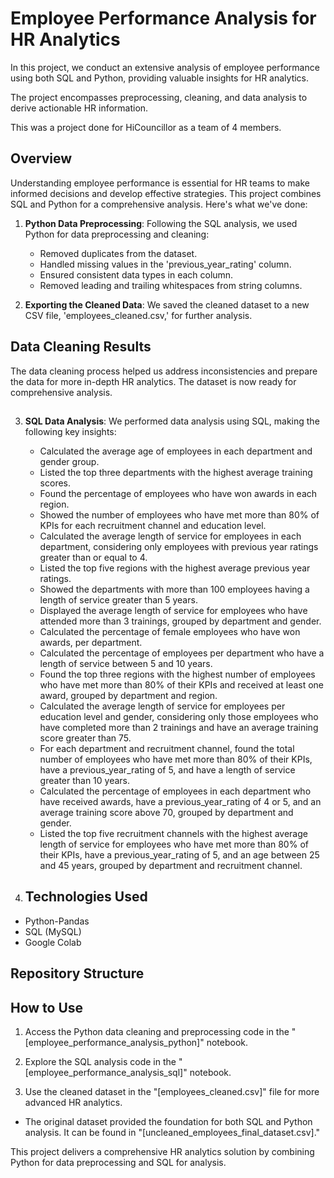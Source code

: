 # Employee Performance Analysis for HR Analytics

In this project, we conduct an extensive analysis of employee performance using both SQL and Python, providing valuable insights for HR analytics. 

The project encompasses preprocessing, cleaning, and data analysis to derive actionable HR information. 

This was a project done for HiCouncillor as a team of 4 members.

## Overview

Understanding employee performance is essential for HR teams to make informed decisions and develop effective strategies. This project combines SQL and Python for a comprehensive analysis. Here's what we've done:


1. **Python Data Preprocessing**: Following the SQL analysis, we used Python for data preprocessing and cleaning:

   - Removed duplicates from the dataset.
   - Handled missing values in the 'previous_year_rating' column.
   - Ensured consistent data types in each column.
   - Removed leading and trailing whitespaces from string columns.

2. **Exporting the Cleaned Data**: We saved the cleaned dataset to a new CSV file, 'employees_cleaned.csv,' for further analysis.

## Data Cleaning Results

The data cleaning process helped us address inconsistencies and prepare the data for more in-depth HR analytics. The dataset is now ready for comprehensive analysis.

##
3. **SQL Data Analysis**: We performed data analysis using SQL, making the following key insights:

   - Calculated the average age of employees in each department and gender group.
   - Listed the top three departments with the highest average training scores.
   - Found the percentage of employees who have won awards in each region.
   - Showed the number of employees who have met more than 80% of KPIs for each recruitment channel and education level.
   - Calculated the average length of service for employees in each department, considering only employees with previous year ratings greater than or equal to 4.
   - Listed the top five regions with the highest average previous year ratings.
   - Showed the departments with more than 100 employees having a length of service greater than 5 years.
   - Displayed the average length of service for employees who have attended more than 3 trainings, grouped by department and gender.
   - Calculated the percentage of female employees who have won awards, per department.
   - Calculated the percentage of employees per department who have a length of service between 5 and 10 years.
   - Found the top three regions with the highest number of employees who have met more than 80% of their KPIs and received at least one award, grouped by department and region.
   - Calculated the average length of service for employees per education level and gender, considering only those employees who have completed more than 2 trainings and have an average training score greater than 75.
   - For each department and recruitment channel, found the total number of employees who have met more than 80% of their KPIs, have a previous_year_rating of 5, and have a length of service greater than 10 years.
   - Calculated the percentage of employees in each department who have received awards, have a previous_year_rating of 4 or 5, and an average training score above 70, grouped by department and gender.
   - Listed the top five recruitment channels with the highest average length of service for employees who have met more than 80% of their KPIs, have a previous_year_rating of 5, and an age between 25 and 45 years, grouped by department and recruitment channel.
  
4. ## Technologies Used

- Python-Pandas
- SQL (MySQL)
- Google Colab

## Repository Structure


## How to Use

1. Access the Python data cleaning and preprocessing code in the "[employee_performance_analysis_python]" notebook.

2. Explore the SQL analysis code in the "[employee_performance_analysis_sql]" notebook.

3. Use the cleaned dataset in the "[employees_cleaned.csv]" file for more advanced HR analytics.

- The original dataset provided the foundation for both SQL and Python analysis. It can be found in "[uncleaned_employees_final_dataset.csv]."

This project delivers a comprehensive HR analytics solution by combining Python for data preprocessing and SQL for analysis.

